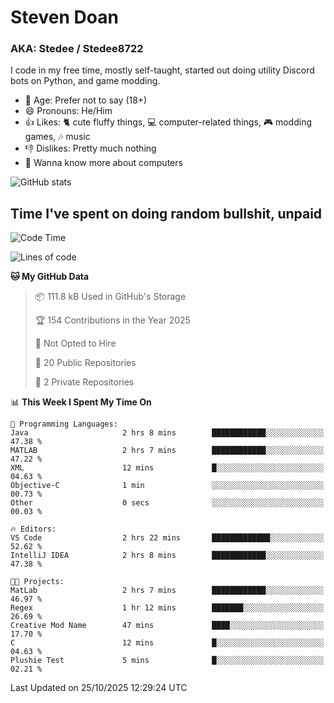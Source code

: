 # Steven Doan
### AKA: Stedee / Stedee8722
I code in my free time, mostly self-taught, started out doing utility Discord bots on Python, and game modding.

- 🤔 Age: Prefer not to say (18+)
- 😄 Pronouns: He/Him
- 👍 Likes: 🐈 cute fluffy things, 💻 computer-related things, 🎮 modding games, 🎶 music
- 👎 Dislikes: Pretty much nothing
- 🥹 Wanna know more about computers

![GitHub stats](https://github-readme-stats-iota-mocha-40.vercel.app/api?username=Stedee8722&show=prs_merged,prs_merged_percentage&show_icons=true&theme=transparent)

## Time I've spent on doing random bullshit, unpaid
<!--START_SECTION:Time I've spent on doing random bullshit, unpaid-->
![Code Time](http://img.shields.io/badge/Code%20Time-366%20hrs%2038%20mins-blue)

![Lines of code](https://img.shields.io/badge/From%20Hello%20World%20I%27ve%20Written-91.7%20thousand%20lines%20of%20code-blue)

**🐱 My GitHub Data** 

> 📦 111.8 kB Used in GitHub's Storage 
 > 
> 🏆 154 Contributions in the Year 2025
 > 
> 🚫 Not Opted to Hire
 > 
> 📜 20 Public Repositories 
 > 
> 🔑 2 Private Repositories 
 > 
📊 **This Week I Spent My Time On** 

```text
💬 Programming Languages: 
Java                     2 hrs 8 mins        ████████████░░░░░░░░░░░░░   47.38 % 
MATLAB                   2 hrs 7 mins        ████████████░░░░░░░░░░░░░   47.22 % 
XML                      12 mins             █░░░░░░░░░░░░░░░░░░░░░░░░   04.63 % 
Objective-C              1 min               ░░░░░░░░░░░░░░░░░░░░░░░░░   00.73 % 
Other                    0 secs              ░░░░░░░░░░░░░░░░░░░░░░░░░   00.03 % 

🔥 Editors: 
VS Code                  2 hrs 22 mins       █████████████░░░░░░░░░░░░   52.62 % 
IntelliJ IDEA            2 hrs 8 mins        ████████████░░░░░░░░░░░░░   47.38 % 

🐱‍💻 Projects: 
MatLab                   2 hrs 7 mins        ████████████░░░░░░░░░░░░░   46.97 % 
Regex                    1 hr 12 mins        ███████░░░░░░░░░░░░░░░░░░   26.69 % 
Creative Mod Name        47 mins             ████░░░░░░░░░░░░░░░░░░░░░   17.70 % 
C                        12 mins             █░░░░░░░░░░░░░░░░░░░░░░░░   04.63 % 
Plushie Test             5 mins              █░░░░░░░░░░░░░░░░░░░░░░░░   02.21 % 
```


 Last Updated on 25/10/2025 12:29:24 UTC
<!--END_SECTION:Time I've spent on doing random bullshit, unpaid-->
